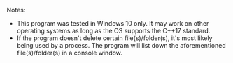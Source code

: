Notes:
- This program was tested in Windows 10 only. It may work on other operating systems as long as the OS supports the C++17 standard.
- If the program doesn't delete certain file(s)/folder(s), it's most likely being used by a process. The program will list down the aforementioned file(s)/folder(s) in a console window.
